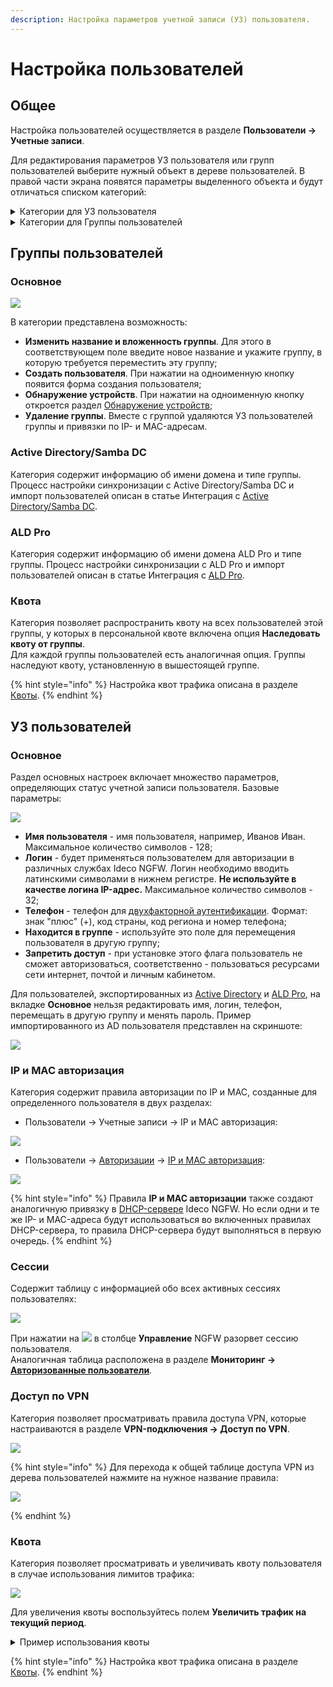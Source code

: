 ```yaml
---
description: Настройка параметров учетной записи (УЗ) пользователя.
---
```


# Настройка пользователей

## Общее

Настройка пользователей осуществляется в разделе **Пользователи -> Учетные записи**.

Для редактирования параметров УЗ пользователя или групп пользователей выберите нужный объект в дереве пользователей. В правой части экрана появятся параметры выделенного объекта и будут отличаться списком категорий:

<details>

<summary>Категории для УЗ пользователя</summary>

  * Основное;
  * IP и MAC авторизация;
  * Сессии;
  * Доступ по VPN;
  * Квота.

</details>
<details>

<summary>Категории для Группы пользователей</summary>

  * Основное;
  * Active Directory/Samba DC;
  * ALD Pro;
  * Квота.

</details>

## Группы пользователей

### Основное

![](/.gitbook/assets/tree5.png)

В категории представлена возможность:

* **Изменить название и вложенность группы**. Для этого в соответствующем поле введите новое название и укажите группу, в которую требуется переместить эту группу;
* **Создать пользователя**. При нажатии на одноименную кнопку появится форма создания пользователя;
* **Обнаружение устройств**. При нажатии на одноименную кнопку откроется раздел [Обнаружение устройств](/settings/users/device-discovery.md);
* **Удаление группы**. Вместе с группой удаляются УЗ пользователей группы и привязки по IP- и MAC-адресам.

### Active Directory/Samba DC

Категория содержит информацию об имени домена и типе группы. Процесс настройки синхронизации с Active Directory/Samba DC и импорт пользователей описан в статье Интеграция с [Active Directory/Samba DC](/settings/users/active-directory/).

### ALD Pro
Категория содержит информацию об имени домена ALD Pro и типе группы. Процесс настройки синхронизации с ALD Pro и импорт пользователей описан в статье Интеграция с [ALD Pro](/settings/users/ald-pro.md). 

### Квота

Категория позволяет распространить квоту на всех пользователей этой группы, у которых в персональной квоте включена опция **Наследовать квоту от группы**.\
Для каждой группы пользователей есть аналогичная опция. Группы наследуют квоту, установленную в вышестоящей группе.

{% hint style="info" %}
Настройка квот трафика описана в разделе [Квоты](/settings/access-rules/quotas.md#nastroika-polzovatelya-i-gruppy).
{% endhint %}

## УЗ пользователей

### Основное

Раздел основных настроек включает множество параметров, определяющих статус учетной записи пользователя. Базовые параметры:

![](/.gitbook/assets/tree6.png)

* **Имя пользователя** - имя пользователя, например, Иванов Иван. Максимальное количество символов - 128;
* **Логин** - будет применяться пользователем для авторизации в различных службах Ideco NGFW. Логин необходимо вводить латинскими символами в нижнем регистре. **Не используйте в качестве логина IP-адрес.** Максимальное количество символов - 32;
* **Телефон** - телефон для [двухфакторной аутентификации](/settings/users/two-factor-authentication.md). Формат: знак "плюс" (+), код страны, код региона и номер телефона;
* **Находится в группе** - используйте это поле для перемещения пользователя в другую группу;
* **Запретить доступ** - при установке этого флага пользователь не сможет авторизоваться, соответственно - пользоваться ресурсами сети интернет, почтой и личным кабинетом.

Для пользователей, экспортированных из [Active Directory](/settings/users/active-directory/) и [ALD Pro](/settings/users/ald-pro.md), на вкладке **Основное** нельзя редактировать имя, логин, телефон, перемещать в другую группу и менять пароль. Пример импортированного из AD пользователя представлен на скриншоте:

![](/.gitbook/assets/tree3.png)

### IP и MAC авторизация

Категория содержит правила авторизации по IP и MAC, созданные для определенного пользователя в двух разделах:

* Пользователи -> Учетные записи -> IP и MAC авторизация:

![](/.gitbook/assets/tree7.png)

* Пользователи -> [Авторизации](/settings/users/authorization/README.md) -> [IP и MAC авторизация](/settings/users/authorization/ip-and-mac-authorization/README.md):

![](/.gitbook/assets/tree8.png)

{% hint style="info" %}
Правила **IP и MAC авторизации** также создают аналогичную привязку в [DHCP-сервере](/settings/services/dhcp.md) Ideco NGFW. Но если одни и те же IP- и MAC-адреса будут использоваться во включенных правилах DHCP-сервера, то правила DHCP-сервера будут выполняться в первую очередь.
{% endhint %}

### Сессии

Содержит таблицу с информацией обо всех активных сессиях пользователях:

![](/.gitbook/assets/tree9.png)

При нажатии на ![](/.gitbook/assets/icon-cross.png) в столбце **Управление** NGFW разорвет сессию пользователя.\
Аналогичная таблица расположена в разделе **Мониторинг ->** [**Авторизованные пользователи**](/settings/monitor/authorized-users.md).

### Доступ по VPN

Категория позволяет просматривать правила доступа VPN, которые настраиваются в разделе **VPN-подключения -> Доступ по VPN**.

![](/.gitbook/assets/vpn-authorization7.png)

{% hint style="info" %}
Для перехода к общей таблице доступа VPN из дерева пользователей нажмите на нужное название правила:

![](/.gitbook/assets/tree7.gif)

{% endhint %}

### Квота

Категория позволяет просматривать и увеличивать квоту пользователя в случае использования лимитов трафика:

![](/.gitbook/assets/tree10.png)

Для увеличения квоты воспользуйтесь полем **Увеличить трафик на текущий период**.

<details>

<summary>Пример использования квоты</summary>

Пользователю назначена квота на 1000 МБ на неделю (с понедельника по воскресенье). К четвергу количество трафика превысило значение, заданное квотой. Требуется единоразово предоставить пользователю дополнительный трафик.\
Для этого введите требуемое значение в поле **Увеличить трафик на текущий период** и нажмите **Увеличить**. В строке **Остаток** будет отражен весь доступный трафик с учетом добавленного.

</details>

{% hint style="info" %}
Настройка квот трафика описана в разделе [Квоты](/settings/access-rules/quotas.md#nastroika-polzovatelya-i-gruppy).
{% endhint %}

